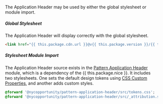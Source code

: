 <!-- Headers start with h5 ##### -->

The Application Header may be used by either the global stylesheet or module import.

##### Global Stylesheet

The Application Header will display correctly with the global stylesheet.

```html
<link href="{{ this.package.cdn.url }}@v{{ this.package.version }}/{{ this.global.dist }}/{{ this.global.entry.stylesDist }}" rel="stylesheet">
```

##### Stylesheet Module Import

The Application Header source exists in the <a href="https://github.com/nycopportunity/pattern-application-header/" target="_blank" rel="noopener nofollow">Pattern Application Header</a> module, which is a dependency of the {{ this.package.nice }}. It includes two stylesheets. One sets the default design tokens using <a href="https://developer.mozilla.org/en-US/docs/Web/CSS/Using_CSS_custom_properties" target="_blank" rel="noindex nofollow">CSS Custom Properties</a>, and another adds custom styles.

```scss
@forward '@nycopportunity/pattern-application-header/src/tokens.css';
@forward '@nycopportunity/pattern-application-header/src/_attribution.scss';
```
